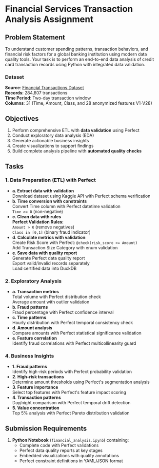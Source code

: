 
# Financial Services Transaction Analysis Assignment

## Problem Statement
To understand customer spending patterns, transaction behaviors, and financial risk factors for a global banking institution using modern data quality tools. Your task is to perform an end-to-end data analysis of credit card transaction records using Python with integrated data validation.

### Dataset
**Source**: [Financial Transactions Dataset](https://www.kaggle.com/datasets/mlg-ulb/creditcardfraud)  
**Records**: 284,807 transactions  
**Time Period**: Two-day transaction window  
**Columns**: 31 (Time, Amount, Class, and 28 anonymized features V1-V28)

## Objectives
1. Perform comprehensive ETL with **data validation** using Perfect
2. Conduct exploratory data analysis (EDA)
3. Generate actionable business insights
4. Create visualizations to support findings
5. Build complete analysis pipeline with **automated quality checks**

## Tasks

### 1. Data Preparation (ETL) with Perfect
-  **a. Extract data with validation**  
  Download dataset using Kaggle API with Perfect schema verification
-  **b. Time conversion with constraints**  
  Convert Time column with Perfect datetime validation  
  `Time >= 0` (non-negative)
-  **c. Clean data with rules**  
  **Perfect Validation Rules**:  
  `Amount > 0` (remove negatives)  
  `Class in [0,1]` (binary fraud indicator)  
-  **d. Calculate metrics with validation**  
  Create Risk Score with Perfect: `@check(risk_score >= Amount)`  
  Add Transaction Size Category with enum validation
-  **e. Save data with quality report**  
  Generate Perfect data quality report  
  Export valid/invalid records separately  
  Load certified data into DuckDB

### 2. Exploratory Analysis
-  **a. Transaction metrics**  
  Total volume with Perfect distribution check  
  Average amount with outlier validation
-  **b. Fraud patterns**  
  Fraud percentage with Perfect confidence interval
-  **c. Time patterns**  
  Hourly distribution with Perfect temporal consistency check
-  **d. Amount analysis**  
  Compare amounts with Perfect statistical significance validation
-  **e. Feature correlation**  
  Identify fraud correlations with Perfect multicollinearity guard


### 4. Business Insights
-  **1. Fraud patterns**  
  Identify high-risk periods with Perfect probability validation
-  **2. High-risk transactions**  
  Determine amount thresholds using Perfect's segmentation analysis
-  **3. Feature importance**  
  Select top features with Perfect's feature impact scoring
-  **4. Transaction patterns**  
  Day/night comparison with Perfect temporal drift detection
-  **5. Value concentration**  
  Top 5% analysis with Perfect Pareto distribution validation



## Submission Requirements
1. **Python Notebook** (`financial_analysis.ipynb`) containing:
   - Complete code with Perfect validations
   - Perfect data quality reports at key stages
   - Embedded visualizations with quality annotations
   - Perfect constraint definitions in YAML/JSON format
```

